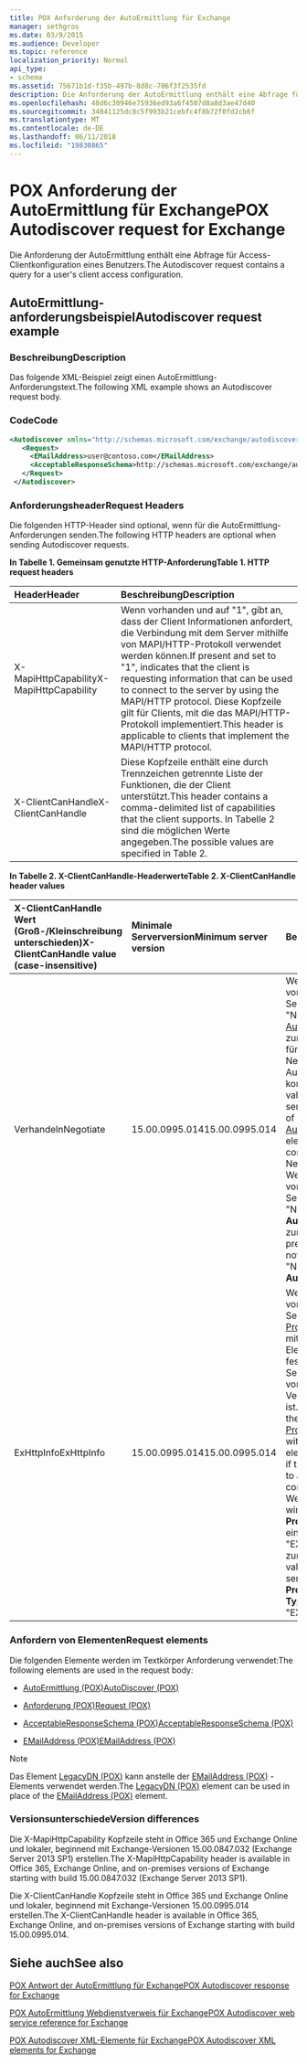 ```yaml
---
title: POX Anforderung der AutoErmittlung für Exchange
manager: sethgros
ms.date: 03/9/2015
ms.audience: Developer
ms.topic: reference
localization_priority: Normal
api_type:
- schema
ms.assetid: 75671b1d-f35b-497b-8d8c-706f3f2535fd
description: Die Anforderung der AutoErmittlung enthält eine Abfrage für Access-Clientkonfiguration eines Benutzers.
ms.openlocfilehash: 48d6c30946e75936ed93a6f4507d8a8d3ae47d40
ms.sourcegitcommit: 34041125dc8c5f993b21cebfc4f8b72f0fd2cb6f
ms.translationtype: MT
ms.contentlocale: de-DE
ms.lasthandoff: 06/11/2018
ms.locfileid: "19830865"
---
```

# <a name="pox-autodiscover-request-for-exchange"></a><span data-ttu-id="571cc-103">POX Anforderung der AutoErmittlung für Exchange</span><span class="sxs-lookup"><span data-stu-id="571cc-103">POX Autodiscover request for Exchange</span></span>

<span data-ttu-id="571cc-104">Die Anforderung der AutoErmittlung enthält eine Abfrage für Access-Clientkonfiguration eines Benutzers.</span><span class="sxs-lookup"><span data-stu-id="571cc-104">The Autodiscover request contains a query for a user's client access configuration.</span></span>
  
## <a name="autodiscover-request-example"></a><span data-ttu-id="571cc-105">AutoErmittlung-anforderungsbeispiel</span><span class="sxs-lookup"><span data-stu-id="571cc-105">Autodiscover request example</span></span>

### <a name="description"></a><span data-ttu-id="571cc-106">Beschreibung</span><span class="sxs-lookup"><span data-stu-id="571cc-106">Description</span></span>

<span data-ttu-id="571cc-107">Das folgende XML-Beispiel zeigt einen AutoErmittlung-Anforderungstext.</span><span class="sxs-lookup"><span data-stu-id="571cc-107">The following XML example shows an Autodiscover request body.</span></span>
  
### <a name="code"></a><span data-ttu-id="571cc-108">Code</span><span class="sxs-lookup"><span data-stu-id="571cc-108">Code</span></span>

```XML
<Autodiscover xmlns="http://schemas.microsoft.com/exchange/autodiscover/outlook/requestschema/2006">
   <Request>
     <EMailAddress>user@contoso.com</EMailAddress>
     <AcceptableResponseSchema>http://schemas.microsoft.com/exchange/autodiscover/outlook/responseschema/2006a</AcceptableResponseSchema>
   </Request>
 </Autodiscover>
```

### <a name="request-headers"></a><span data-ttu-id="571cc-109">Anforderungsheader</span><span class="sxs-lookup"><span data-stu-id="571cc-109">Request Headers</span></span>

<span data-ttu-id="571cc-110">Die folgenden HTTP-Header sind optional, wenn für die AutoErmittlung-Anforderungen senden.</span><span class="sxs-lookup"><span data-stu-id="571cc-110">The following HTTP headers are optional when sending Autodiscover requests.</span></span>
  
<span data-ttu-id="571cc-111">**In Tabelle 1. Gemeinsam genutzte HTTP-Anforderung**</span><span class="sxs-lookup"><span data-stu-id="571cc-111">**Table 1. HTTP request headers**</span></span>

|<span data-ttu-id="571cc-112">**Header**</span><span class="sxs-lookup"><span data-stu-id="571cc-112">**Header**</span></span>|<span data-ttu-id="571cc-113">**Beschreibung**</span><span class="sxs-lookup"><span data-stu-id="571cc-113">**Description**</span></span>|
|:-----|:-----|
|<span data-ttu-id="571cc-114">X-MapiHttpCapability</span><span class="sxs-lookup"><span data-stu-id="571cc-114">X-MapiHttpCapability</span></span>  <br/> |<span data-ttu-id="571cc-115">Wenn vorhanden und auf "1", gibt an, dass der Client Informationen anfordert, die Verbindung mit dem Server mithilfe von MAPI/HTTP-Protokoll verwendet werden können.</span><span class="sxs-lookup"><span data-stu-id="571cc-115">If present and set to "1", indicates that the client is requesting information that can be used to connect to the server by using the MAPI/HTTP protocol.</span></span> <span data-ttu-id="571cc-116">Diese Kopfzeile gilt für Clients, mit die das MAPI/HTTP-Protokoll implementiert.</span><span class="sxs-lookup"><span data-stu-id="571cc-116">This header is applicable to clients that implement the MAPI/HTTP protocol.</span></span>  <br/> |
|<span data-ttu-id="571cc-117">X-ClientCanHandle</span><span class="sxs-lookup"><span data-stu-id="571cc-117">X-ClientCanHandle</span></span>  <br/> |<span data-ttu-id="571cc-118">Diese Kopfzeile enthält eine durch Trennzeichen getrennte Liste der Funktionen, die der Client unterstützt.</span><span class="sxs-lookup"><span data-stu-id="571cc-118">This header contains a comma-delimited list of capabilities that the client supports.</span></span> <span data-ttu-id="571cc-119">In Tabelle 2 sind die möglichen Werte angegeben.</span><span class="sxs-lookup"><span data-stu-id="571cc-119">The possible values are specified in Table 2.</span></span>  <br/> |
   
<span data-ttu-id="571cc-120">**In Tabelle 2. X-ClientCanHandle-Headerwerte**</span><span class="sxs-lookup"><span data-stu-id="571cc-120">**Table 2. X-ClientCanHandle header values**</span></span>

|<span data-ttu-id="571cc-121">**X-ClientCanHandle Wert (Groß-/Kleinschreibung unterschieden)**</span><span class="sxs-lookup"><span data-stu-id="571cc-121">**X-ClientCanHandle value (case-insensitive)**</span></span>|<span data-ttu-id="571cc-122">**Minimale Serverversion**</span><span class="sxs-lookup"><span data-stu-id="571cc-122">**Minimum server version**</span></span>|<span data-ttu-id="571cc-123">**Beschreibung**</span><span class="sxs-lookup"><span data-stu-id="571cc-123">**Description**</span></span>|
|:-----|:-----|:-----|
|<span data-ttu-id="571cc-124">Verhandeln</span><span class="sxs-lookup"><span data-stu-id="571cc-124">Negotiate</span></span>  <br/> |<span data-ttu-id="571cc-125">15.00.0995.014</span><span class="sxs-lookup"><span data-stu-id="571cc-125">15.00.0995.014</span></span>  <br/> |<span data-ttu-id="571cc-126">Wenn dieser Wert vorhanden ist, gibt der Server einen Wert "Negotiate" im Element [AuthPackage (POX)](authpackage-pox.md) zurück, wenn der Server für die Annahme Negotiate-Authentifizierung konfiguriert ist.</span><span class="sxs-lookup"><span data-stu-id="571cc-126">If this value is present, the server will return a value of "Negotiate" in the [AuthPackage (POX)](authpackage-pox.md) element if the server is configured to accept Negotiate authentication.</span></span> <span data-ttu-id="571cc-127">Wenn dieser Wert nicht vorhanden ist, gibt der Server einen Wert "Negotiate" nicht im **AuthPackage** -Element zurück.</span><span class="sxs-lookup"><span data-stu-id="571cc-127">If this value is not present, the server will not return a value of "Negotiate" in the **AuthPackage** element.</span></span>  <br/> |
|<span data-ttu-id="571cc-128">ExHttpInfo</span><span class="sxs-lookup"><span data-stu-id="571cc-128">ExHttpInfo</span></span>  <br/> |<span data-ttu-id="571cc-129">15.00.0995.014</span><span class="sxs-lookup"><span data-stu-id="571cc-129">15.00.0995.014</span></span>  <br/> |<span data-ttu-id="571cc-130">Wenn dieser Wert vorhanden ist, gibt der Server zurück, ein [Protokoll (POX)](protocol-pox.md) -Element mit einem [Typ (POX)](type-pox.md) Element auf "EXHTTP" festgelegt, wenn der Server für die Annahme von RPC/HTTP-Verbindungen konfiguriert ist.</span><span class="sxs-lookup"><span data-stu-id="571cc-130">If this value is present, the server will return a [Protocol (POX)](protocol-pox.md) element with a [Type (POX)](type-pox.md) element set to "EXHTTP" if the server is configured to accept RPC/HTTP connections.</span></span> <span data-ttu-id="571cc-131">Wenn dieser Wert nicht vorhanden ist, wird der Server kein **Protokoll** -Element mit einem **Typ** Element auf "EXHTTP" festgelegt zurückgegeben.</span><span class="sxs-lookup"><span data-stu-id="571cc-131">If this value is not present, the server will not return a **Protocol** element with a **Type** element set to "EXHTTP".</span></span>  <br/> |
   
### <a name="request-elements"></a><span data-ttu-id="571cc-132">Anfordern von Elementen</span><span class="sxs-lookup"><span data-stu-id="571cc-132">Request elements</span></span>

<span data-ttu-id="571cc-133">Die folgenden Elemente werden im Textkörper Anforderung verwendet:</span><span class="sxs-lookup"><span data-stu-id="571cc-133">The following elements are used in the request body:</span></span>
  
- [<span data-ttu-id="571cc-134">AutoErmittlung (POX)</span><span class="sxs-lookup"><span data-stu-id="571cc-134">AutoDiscover (POX)</span></span>](autodiscover-pox.md)
    
- [<span data-ttu-id="571cc-135">Anforderung (POX)</span><span class="sxs-lookup"><span data-stu-id="571cc-135">Request (POX)</span></span>](request-pox.md)
    
- [<span data-ttu-id="571cc-136">AcceptableResponseSchema (POX)</span><span class="sxs-lookup"><span data-stu-id="571cc-136">AcceptableResponseSchema (POX)</span></span>](acceptableresponseschema-pox.md)
    
- [<span data-ttu-id="571cc-137">EMailAddress (POX)</span><span class="sxs-lookup"><span data-stu-id="571cc-137">EMailAddress (POX)</span></span>](emailaddress-pox.md)
    
> [!NOTE]
> <span data-ttu-id="571cc-138">Das Element [LegacyDN (POX)](legacydn-pox.md) kann anstelle der [EMailAddress (POX)](emailaddress-pox.md) -Elements verwendet werden.</span><span class="sxs-lookup"><span data-stu-id="571cc-138">The [LegacyDN (POX)](legacydn-pox.md) element can be used in place of the [EMailAddress (POX)](emailaddress-pox.md) element.</span></span> 
  
### <a name="version-differences"></a><span data-ttu-id="571cc-139">Versionsunterschiede</span><span class="sxs-lookup"><span data-stu-id="571cc-139">Version differences</span></span>

<span data-ttu-id="571cc-140">Die X-MapiHttpCapability Kopfzeile steht in Office 365 und Exchange Online und lokaler, beginnend mit Exchange-Versionen 15.00.0847.032 (Exchange Server 2013 SP1) erstellen.</span><span class="sxs-lookup"><span data-stu-id="571cc-140">The X-MapiHttpCapability header is available in Office 365, Exchange Online, and on-premises versions of Exchange starting with build 15.00.0847.032 (Exchange Server 2013 SP1).</span></span>
  
<span data-ttu-id="571cc-141">Die X-ClientCanHandle Kopfzeile steht in Office 365 und Exchange Online und lokaler, beginnend mit Exchange-Versionen 15.00.0995.014 erstellen.</span><span class="sxs-lookup"><span data-stu-id="571cc-141">The X-ClientCanHandle header is available in Office 365, Exchange Online, and on-premises versions of Exchange starting with build 15.00.0995.014.</span></span>
  
## <a name="see-also"></a><span data-ttu-id="571cc-142">Siehe auch</span><span class="sxs-lookup"><span data-stu-id="571cc-142">See also</span></span>



[<span data-ttu-id="571cc-143">POX Antwort der AutoErmittlung für Exchange</span><span class="sxs-lookup"><span data-stu-id="571cc-143">POX Autodiscover response for Exchange</span></span>](pox-autodiscover-response-for-exchange.md)


[<span data-ttu-id="571cc-144">POX AutoErmittlung Webdienstverweis für Exchange</span><span class="sxs-lookup"><span data-stu-id="571cc-144">POX Autodiscover web service reference for Exchange</span></span>](pox-autodiscover-web-service-reference-for-exchange.md)
  
[<span data-ttu-id="571cc-145">POX Autodiscover XML-Elemente für Exchange</span><span class="sxs-lookup"><span data-stu-id="571cc-145">POX Autodiscover XML elements for Exchange</span></span>](pox-autodiscover-xml-elements-for-exchange.md)

